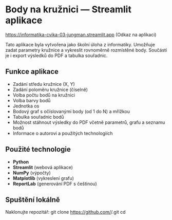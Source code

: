 # Body na kružnici — Streamlit aplikace

https://informatika-cvika-03-jungman.streamlit.app   (Odkaz na aplikaci)

Tato aplikace byla vytvořena jako školní úloha z informatiky. Umožňuje zadat parametry kružnice a vykreslit rovnoměrně rozmístěné body. Součástí je i export výsledků do PDF a tabulka souřadnic.

## Funkce aplikace

- Zadání středu kružnice (X, Y)
- Zadání poloměru kružnice (číselně)
- Volba počtu bodů na kružnici
- Volba barvy bodů
- Jednotka os
- Bodový graf s očíslovanými body (od 1 do N) a mřížkou
- Tabulka souřadnic bodů
- Možnost stáhnout výsledky do PDF včetně parametrů, grafu a seznamu bodů
- Informace o autorovi a použitých technologiích

## Použité technologie

- **Python**
- **Streamlit** (webová aplikace)
- **NumPy** (výpočty)
- **Matplotlib** (vykreslení grafu)
- **ReportLab** (generování PDF s češtinou)

## Spuštění lokálně

Naklonujte repozitář:
git clone https://github.com/<JungmanJakub>/<Informatika-cvika-03>.git
cd <Informatika-cvika-03>
